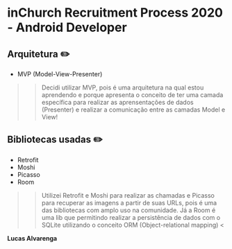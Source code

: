 # inChurch Recruitment Process 2020 - Android Developer

## Arquitetura ✏️

- MVP (Model-View-Presenter)

>>Decidi utilizar MVP, pois é uma arquitetura na qual estou aprendendo e porque apresenta o conceito de ter uma camada específica para realizar as aprensentações de dados (Presenter) e realizar a comunicação entre as camadas Model e View!

## Bibliotecas usadas ✏️

- Retrofit
- Moshi
- Picasso
- Room

>>Utilizei Retrofit e Moshi para realizar as chamadas e Picasso para recuperar as imagens a partir de suas URLs, pois é uma das bibliotecas com amplo uso na comunidade. Já a Room é uma lib que permitindo realizar a persistência de dados com o SQLite utilizando o conceito ORM (Object-relational mapping) <

**Lucas Alvarenga**
